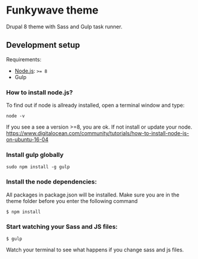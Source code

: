 # Funkywave theme

Drupal 8 theme with Sass and Gulp task runner.

## Development setup

Requirements:
- [Node.js](https://nodejs.org/en/): `>= 8`
- Gulp 

### How to install node.js?

To find out if node is allready installed, open a terminal window and type:
```
node -v
```
If you see a see a version >=8, you are ok. If not install or update your node.
https://www.digitalocean.com/community/tutorials/how-to-install-node-js-on-ubuntu-16-04

### Install gulp globally
```
sudo npm install -g gulp
```

### Install the node dependencies:
All packages in package.json will be installed.
Make sure you are in the theme folder before you enter the following command

```
$ npm install
```

### Start watching your Sass and JS files:
```
$ gulp
```

Watch your terminal to see what happens if you change sass and js files.



